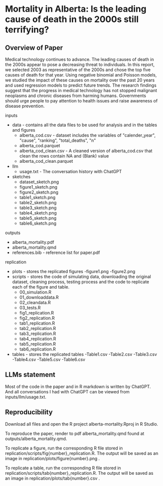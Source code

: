 # Mortality in Alberta: Is the leading cause of death in the 2000s still terrifying?

## Overview of Paper

Medical technology continues to advance. The leading causes of death in the 2000s appear to pose a decreasing threat to individuals. In this report, we selected 2003 as representative of the 2000s and chose the top five causes of death for that year. Using negative binomial and Poisson models, we studied the impact of these causes on mortality over the past 20 years and used regression models to predict future trends. The research findings suggest that the progress in medical technology has not stopped malignant neoplasms and chronic diseases from harming humans. Governments should urge people to pay attention to health issues and raise awareness of disease prevention.

inputs
- data - contains all the data files to be used for analysis and in the tables and figures
  - alberta_cod.csv - dataset includes the variables of "calender_year", "cause", "ranking", "total_deaths", "n"
  - alberta_cod.parquet
  - alberta_cod_clean.csv - A cleaned version of alberta_cod.csv that clean the rows contain NA and (Blank) value
  - alberta_cod_clean.parquet
- llm
  - usage.txt - The conversation history with ChatGPT
- sketches
  - dataset_sketch.png
  - figure1_sketch.png
  - figure2_sketch.png
  - table1_sketch.png
  - table2_sketch.png
  - table3_sketch.png
  - table4_sketch.png
  - table5_sketch.png
  - table6_sketch.png

outputs
  - alberta_mortality.pdf
  - alberta_mortality.qmd 
  - references.bib - reference list for paper.pdf
  
replication

- plots - stores the replicated figures
  -figure1.png
  -figure2.png
- scripts - stores the code of simulating data, downloading the original dataset, cleaning process, testing process and the code to replicate each of the figure and table.
  - 00_simulation.R
  - 01_downloaddata.R
  - 02_cleandata.R
  - 03_tests.R
  - fig1_replication.R
  - fig2_replication.R
  - tab1_replication.R
  - tab2_replication.R
  - tab3_replication.R
  - tab4_replication.R
  - tab5_replication.R
  - tab6_replication.R
- tables - stores the replicated tables
  -Table1.csv
  -Table2.csv
  -Table3.csv
  -Table4.csv
  -Table5.csv
  -Table6.csv


## LLMs statement

Most of the code in the paper and in R markdown is written by ChatGPT. And all conversations I had with ChatGPT can be viewed from inputs/llm/usage.txt.

## Reproducibility

Download all files and open the R project alberta-mortality.Rproj in R Studio.

To reproduce the paper, render to pdf alberta_mortality.qmd found at outputs/alberta_mortality.qmd.

To replicate a figure, run the corresponding R file stored in replication/scripts/fig{number}_replication.R. The output will be saved as an image in replication/plots/figure{number}.png .

To replicate a table, run the corresponding R file stored in replication/scripts/tab{number}_replication.R. The output will be saved as an image in replication/plots/tab{number}.csv .

